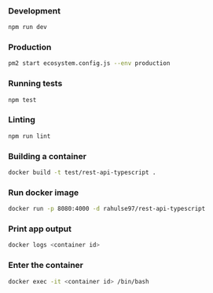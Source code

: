 
### Development

```bash
npm run dev
```

### Production

```bash
pm2 start ecosystem.config.js --env production
```

### Running tests

```bash
npm test
```

### Linting

```bash
npm run lint
```

### Building a container

```bash
docker build -t test/rest-api-typescript .
```

### Run docker image

```bash
docker run -p 8080:4000 -d rahulse97/rest-api-typescript
```

### Print app output
```bash
docker logs <container id>
```

### Enter the container
```bash
docker exec -it <container id> /bin/bash
```
